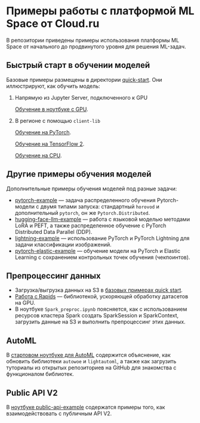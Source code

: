 # Примеры работы с платформой ML Space от Cloud.ru

В репозитории приведены примеры использования платформы ML Space от начального до продвинутого уровня для решения ML-задач.

## Быстрый старт в обучении моделей

Базовые примеры размещены в директории [quick-start](quick-start). Они иллюстрируют, как обучить модель:

1. Напрямую из Jupyter Server, подключенного к GPU
   
   [Обучение в ноутбуке с GPU](quick-start/notebooks_gpu).

2. В регионе с помощью `client-lib` 

   [Обучение на PyTorch](quick-start/job_launch_pt).

   [Обучение на TensorFlow 2](quick-start/job_launch_tf2).

   [Обучение на CPU](quick-start/job_launch_cpu).

## Другие примеры обучения моделей

Дополнительные примеры обучения моделей под разные задачи:

 * [pytorch-example](pytorch-example) — задача распределенного обучения Pytorch-модели с двумя типами запуска: стандартный `horovod` и дополнительный `pytorch`, он же `Pytorch.Distributed`.
 * [hugging-face-llm-example](hugging-face-llm-example) — работа с языковой моделью методами LoRA и PEFT, а также распределенное обучение с PyTorch Distributed Data Parallel (DDP).
 * [lightning-example](lightning-example) — использование PyTorch и PyTorch Lightning для задачи классификации изображений.
 * [pytorch-elastic-example](pytorch-elastic-example) — обучение модели на PyTorch и Elastic Learning с сохранением контрольных точек обучения (чекпоинтов).

## Препроцессинг данных

* Загрузка/выгрузка данных на S3 в [базовых примерах quick start](quick-start).
* [Работа с Rapids](rapids) — библиотекой, ускоряющей обработку датасетов на GPU.
* В ноутбуке `Spark_preproc.ipynb` поясняется, как c использованием ресурсов кластера Spark создать SparkSession и SparkContext, загрузить данные на S3 и выполнить препроцессинг этих данных.

## AutoML

В [стартовом ноутбуке для AutoML](automl) содержится объяснение, как обновить библиотеки `autowoe` и `lightautoml`, а также как загрузить туториалы из открытых репозиториев на GitHub для знакомства с функционалом библиотек.

## Public API V2

В [ноутбуке public-api-example](public-api-example) содержатся примеры того, как взаимодействовать с публичным API V2.
